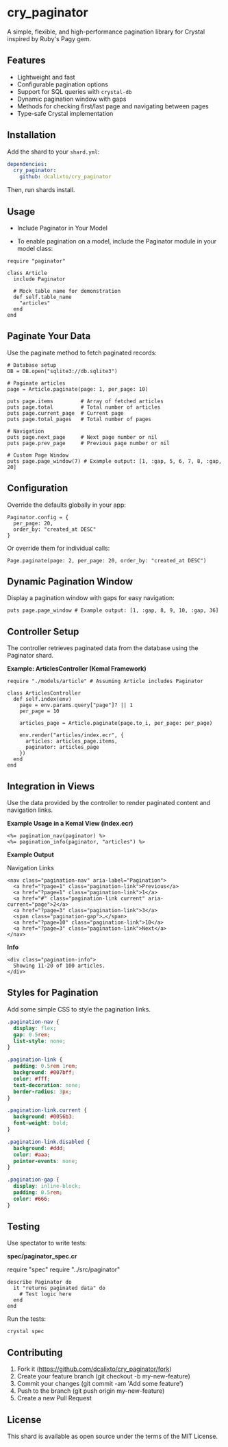 # cry_paginator

A simple, flexible, and high-performance pagination library for Crystal inspired by Ruby's Pagy gem.

## Features

- Lightweight and fast
- Configurable pagination options
- Support for SQL queries with `crystal-db`
- Dynamic pagination window with gaps
- Methods for checking first/last page and navigating between pages
- Type-safe Crystal implementation

## Installation

Add the shard to your `shard.yml`:

```yaml
dependencies:
  cry_paginator:
    github: dcalixto/cry_paginator
```

Then, run shards install.

## Usage

- Include Paginator in Your Model

- To enable pagination on a model, include the Paginator module in your model class:

```crystal
require "paginator"

class Article
  include Paginator

  # Mock table name for demonstration
  def self.table_name
    "articles"
  end
end
```

## Paginate Your Data

Use the paginate method to fetch paginated records:

```crystal
# Database setup
DB = DB.open("sqlite3://db.sqlite3")

# Paginate articles
page = Article.paginate(page: 1, per_page: 10)

puts page.items         # Array of fetched articles
puts page.total         # Total number of articles
puts page.current_page  # Current page
puts page.total_pages   # Total number of pages

# Navigation
puts page.next_page     # Next page number or nil
puts page.prev_page     # Previous page number or nil

# Custom Page Window
puts page.page_window(7) # Example output: [1, :gap, 5, 6, 7, 8, :gap, 20]

```

## Configuration

Override the defaults globally in your app:

```crystal
Paginator.config = {
  per_page: 20,
  order_by: "created_at DESC"
}
```

Or override them for individual calls:

```crystal
Page.paginate(page: 2, per_page: 20, order_by: "created_at DESC")
```

## Dynamic Pagination Window

Display a pagination window with gaps for easy navigation:

```crystal
puts page.page_window # Example output: [1, :gap, 8, 9, 10, :gap, 36]
```

## Controller Setup

The controller retrieves paginated data from the database using the Paginator shard.

**Example: ArticlesController (Kemal Framework)**

```crystal
require "./models/article" # Assuming Article includes Paginator

class ArticlesController
  def self.index(env)
    page = env.params.query["page"]? || 1
    per_page = 10

    articles_page = Article.paginate(page.to_i, per_page: per_page)

    env.render("articles/index.ecr", {
      articles: articles_page.items,
      paginator: articles_page
    })
  end
end
```

## Integration in Views

Use the data provided by the controller to render paginated content and navigation links.

**Example Usage in a Kemal View (index.ecr)**

```crystal
<%= pagination_nav(paginator) %>
<%= pagination_info(paginator, "articles") %>
```

**Example Output**

Navigation Links

```crystal
<nav class="pagination-nav" aria-label="Pagination">
  <a href="?page=1" class="pagination-link">Previous</a>
  <a href="?page=1" class="pagination-link">1</a>
  <a href="#" class="pagination-link current" aria-current="page">2</a>
  <a href="?page=3" class="pagination-link">3</a>
  <span class="pagination-gap">…</span>
  <a href="?page=10" class="pagination-link">10</a>
  <a href="?page=3" class="pagination-link">Next</a>
</nav>
```

**Info**

```crystal
<div class="pagination-info">
  Showing 11-20 of 100 articles.
</div>
```

## Styles for Pagination

Add some simple CSS to style the pagination links.

```css
.pagination-nav {
  display: flex;
  gap: 0.5rem;
  list-style: none;
}

.pagination-link {
  padding: 0.5rem 1rem;
  background: #007bff;
  color: #fff;
  text-decoration: none;
  border-radius: 3px;
}

.pagination-link.current {
  background: #0056b3;
  font-weight: bold;
}

.pagination-link.disabled {
  background: #ddd;
  color: #aaa;
  pointer-events: none;
}

.pagination-gap {
  display: inline-block;
  padding: 0.5rem;
  color: #666;
}
```

## Testing

Use spectator to write tests:

**spec/paginator_spec.cr**

require "spec"
require "../src/paginator"

```crystal
describe Paginator do
  it "returns paginated data" do
    # Test logic here
  end
end
```

Run the tests:

```crystal
crystal spec
```

## Contributing

1. Fork it (https://github.com/dcalixto/cry_paginator/fork)
2. Create your feature branch (git checkout -b my-new-feature)
3. Commit your changes (git commit -am 'Add some feature')
4. Push to the branch (git push origin my-new-feature)
5. Create a new Pull Request

## License

This shard is available as open source under the terms of the MIT License.
